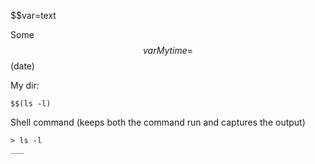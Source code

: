 $$var=text

Some $$var
My time = $$(date)

My dir:
```
$$(ls -l)
```

Shell command (keeps both the command run and captures the output)
```
> ls -l
___
```
